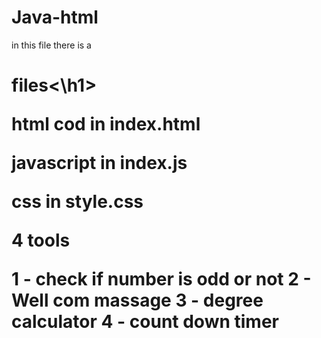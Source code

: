 # Java-html

in this file there is a 
<h1>files<\h1>
<p>html cod in index.html</p>
<p>javascript in index.js</p>
<p>css in style.css</p>
  
  4 tools 
<div>
1 - check  if number  is odd or not 
2 - Well com massage 
3 - degree calculator 
4 - count down timer</div>
